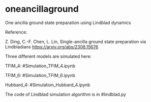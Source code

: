# oneancillaground
One ancilla ground state preparation using Lindblad dynamics

Reference:

Z. Ding, C.-F. Chen, L. Lin, Single-ancilla ground state preparation via Lindbladians https://arxiv.org/abs/2308.15676

Three different models are simulated here:

TFIM_4: #Simulation_TFIM_4.ipynb

TFIM_6: #Simulation_TFIM_6.ipynb

Hubbard_4: #Simulation_Hubbard_4.ipynb

The code of Lindblad simulation algorithm is in #lindblad.py




